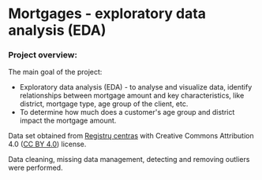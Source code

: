 # Mortgages -  exploratory data analysis (EDA)

### Project overview:

The main goal of the project:
* Exploratory data analysis (EDA) - to analyse and visualize data, identify relationships between mortgage amount 
and key characteristics, like district, mortgage type, age group of the client, etc.
* To determine how much does a customer's age group and district impact the mortgage amount.

Data set obtained from [Registrų centras](https://www.registrucentras.lt/p/1561) with Creative Commons Attribution 4.0 
([CC BY 4.0](https://creativecommons.org/licenses/by/4.0/deed.lt)) license. 

Data cleaning, missing data management, detecting and removing outliers were performed. 
 
